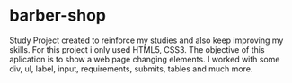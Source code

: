 # barber-shop
Study Project created to reinforce my studies and also keep improving my skills. For this project i only used HTML5, CSS3. The objective of this aplication is to show a web page changing elements. I worked with some div, ul, label, input, requirements, submits, tables and much more.
